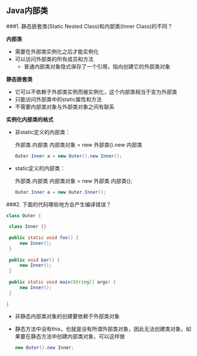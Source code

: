 ## Java内部类

###1. 静态嵌套类(Static Nested Class)和内部类(Inner Class)的不同？

**内部类**

- 需要在外部类实例化之后才能实例化
- 可以访问外部类的所有成员和方法
  - 普通内部类对象隐式保存了一个引用，指向创建它的外部类对象

**静态嵌套类**

- 它可以不依赖于外部类实例而被实例化，这个内部类相当于变为外部类
- 只能访问外部类中的static属性和方法
- 不需要内部类对象与外部类对象之间有联系

**实例化内部类的格式**

- 非static定义的内部类：

  外部类.内部类 内部类对象 = new 外部类().new 内部类

  ```java
  Outer.Inner a = new Outer().new Inner();
  ```

- static定义的内部类：

  外部类.内部类 内部类对象 = new 外部类.内部类();

  ```java
  Outer.Inner a = new Outer.Inner();
  ```

  

###2. 下面的代码哪些地方会产生编译错误？

   ```java
class Outer {
    
    class Inner {}
    
    public static void foo() { 
        new Inner(); 
    }
    
    public void bar() { 
        new Inner();
    }
    
    public static void main(String[] args) {
        new Inner();
    }
    
}
   ```

- 非静态内部类对象的创建要依赖于外部类对象

- 静态方法中没有this，也就是没有所谓外部类对象，因此无法创建类对象，如果要在静态方法中创建内部类对象，可以这样做

  ```java
  new Outer().new Inner;
  ```

  

